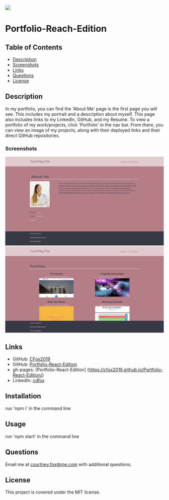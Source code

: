 ![](https://img.shields.io/badge/license-MIT-brightgreen)

# Portfolio-Reach-Edition

## Table of Contents

* [Description](#description)
* [Screenshots](#screenshots)
* [Links](#links)
* [Questions](#questions)
* [License](#license)

## Description
In my portfolio, you can find the 'About Me' page is the first page you will see. This includes my portrait and a description about myself. This page also includes links to my LinkedIn, GitHub, and my Resume. To view a portfolio of my work/projects, click 'Portfolio' in the nav bar. From there, you can view an image of my projects, along with their deployed links and their direct GitHub repositories.

### Screenshots

![Portfolio-About Me](src/assets/portfolio.png)
![Portfolio](src/assets/portfolio2.png)

## Links

* GitHub: [CFox2019](https://github.com/CFox2019)
* GitHub:  [Portfolio-React-Edition](https://github.com/CFox2019/Portfolio-React-Edition)
* gh-pages: [Portfolio-React-Edition] (https://cfox2019.github.io/Portfolio-React-Edition/)
* LinkedIn: [cdfox](https://www.linkedin.com/in/cdfox/)

## Installation

run 'npm i' in the command line

## Usage

run 'npm start' in the command line
## Questions

Email me at [courtney.fox@me.com](courtney.fox@me.com) with additional questions.

## License
This project is covered under the MIT license.
